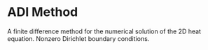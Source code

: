 # ADI Method

A finite difference method for the numerical solution of the 2D heat equation.
Nonzero Dirichlet boundary conditions.
